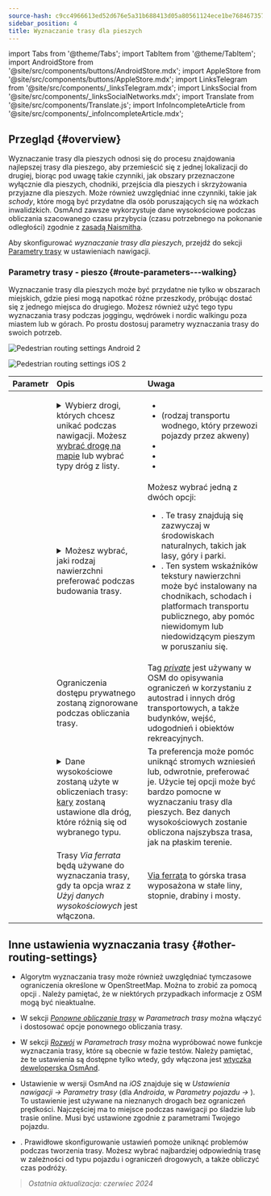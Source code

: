 ```yaml
---
source-hash: c9cc4966613ed52d676e5a31b688413d05a80561124ece1be768467357788ff3
sidebar_position: 4
title: Wyznaczanie trasy dla pieszych
---
```

import Tabs from '@theme/Tabs';
import TabItem from '@theme/TabItem';
import AndroidStore from '@site/src/components/buttons/AndroidStore.mdx';
import AppleStore from '@site/src/components/buttons/AppleStore.mdx';
import LinksTelegram from '@site/src/components/_linksTelegram.mdx';
import LinksSocial from '@site/src/components/_linksSocialNetworks.mdx';
import Translate from '@site/src/components/Translate.js';
import InfoIncompleteArticle from '@site/src/components/_infoIncompleteArticle.mdx';



## Przegląd {#overview}

Wyznaczanie trasy dla pieszych odnosi się do procesu znajdowania najlepszej trasy dla pieszego, aby przemieścić się z jednej lokalizacji do drugiej, biorąc pod uwagę takie czynniki, jak obszary przeznaczone wyłącznie dla pieszych, chodniki, przejścia dla pieszych i skrzyżowania przyjazne dla pieszych. Może również uwzględniać inne czynniki, takie jak *schody*, które mogą być przydatne dla osób poruszających się na wózkach inwalidzkich. OsmAnd zawsze wykorzystuje dane wysokościowe podczas obliczania szacowanego czasu przybycia (czasu potrzebnego na pokonanie odległości) zgodnie z [zasadą Naismitha](https://en.wikipedia.org/wiki/Naismith%27s_rule#Scarf's_equivalence_between_distance_and_climb).

Aby skonfigurować *wyznaczanie trasy dla pieszych*, przejdź do sekcji [Parametry trasy](../guidance/navigation-settings#route-parameters) w ustawieniach nawigacji.

### Parametry trasy - pieszo {#route-parameters---walking}

Wyznaczanie trasy dla pieszych może być przydatne nie tylko w obszarach miejskich, gdzie piesi mogą napotkać różne przeszkody, próbując dostać się z jednego miejsca do drugiego. Możesz również użyć tego typu wyznaczania trasy podczas joggingu, wędrówek i nordic walkingu poza miastem lub w górach. Po prostu dostosuj parametry wyznaczania trasy do swoich potrzeb.

<Tabs groupId="operating-systems" queryString="current-os">

<TabItem value="android" label="Android">

![Pedestrian routing settings Android 2](@site/static/img/navigation/routing/routing_pedestrian_settings_andr_2.png)

</TabItem>

<TabItem value="ios" label="iOS">

![Pedestrian routing settings iOS 2](@site/static/img/navigation/routing/pedestrian_routing_ios.png)

</TabItem>

</Tabs>

| Parametr | Opis | Uwaga |
|:------------|:---------------|:---------------|
| *<Translate android="true" ids="impassable_road"/>* | <details><summary> Wybierz drogi, których chcesz unikać podczas nawigacji. Możesz [wybrać drogę na mapie](../../map/map-context-menu/#avoid-road) lub wybrać typy dróg z listy. </summary>![Avoid roads Android](@site/static/img/navigation/routing/avoid_pedestrian_andr.png) </details> | <ul><li> [<Translate android="true" ids="routing_attr_avoid_unpaved_name"/>](https://wiki.openstreetmap.org/wiki/Key:surface)</li><li>[<Translate android="true" ids="routing_attr_avoid_ferries_name"/>](https://wiki.openstreetmap.org/wiki/Ferries) (rodzaj transportu wodnego, który przewozi pojazdy przez akweny)</li><li>[<Translate android="true" ids="routing_attr_avoid_stairs_name"/>](https://wiki.openstreetmap.org/wiki/Tag:highway%3Dsteps)</li><li>[<Translate android="true" ids="routing_attr_avoid_tunnels_name"/>](https://wiki.openstreetmap.org/wiki/Key:tunnel)</li><li>[<Translate android="true" ids="routing_attr_avoid_motorway_name"/>](https://wiki.openstreetmap.org/wiki/Tag:highway%3Dmotorway)</li></ul>|
| *<Translate android="true" ids="prefer_in_routing_title"/>* | <details><summary> Możesz wybrać, jaki rodzaj nawierzchni preferować podczas budowania trasy. </summary> ![Elevation pedestrian Android](@site/static/img/navigation/routing/prefer_pedestrian_andr.png) </details> | Możesz wybrać jedną z dwóch opcji:<ul><li>[<Translate android="true" ids="routing_attr_prefer_hiking_routes_name"/>](https://wiki.openstreetmap.org/wiki/Hiking#Tagging_ways,_points_and_areas). Te trasy znajdują się zazwyczaj w środowiskach naturalnych, takich jak lasy, góry i parki. </li><li>[<Translate android="true" ids="routing_attr_prefer_tactile_paving_name"/>](https://wiki.openstreetmap.org/wiki/Key:tactile_paving). Ten system wskaźników tekstury nawierzchni może być instalowany na chodnikach, schodach i platformach transportu publicznego, aby pomóc niewidomym lub niedowidzącym pieszym w poruszaniu się. </li></ul> |
| *<Translate android="true" ids="routing_attr_allow_private_name"/>* | Ograniczenia dostępu prywatnego zostaną zignorowane podczas obliczania trasy. | Tag *[private](https://wiki.openstreetmap.org/wiki/Key:access)* jest używany w OSM do opisywania ograniczeń w korzystaniu z autostrad i innych dróg transportowych, a także budynków, wejść, udogodnień i obiektów rekreacyjnych. |
|*<Translate android="true" ids="routing_attr_height_obstacles_name"/>* | <details><summary> Dane wysokościowe zostaną użyte w obliczeniach trasy: [kary](../../../technical/osmand-file-formats/osmand-routing-xml.md#penalties-of-elevation-data) zostaną ustawione dla dróg, które różnią się od wybranego typu. </summary> ![Use elevation data Android](@site/static/img/navigation/routing/pedestrian_elevation_andr.png) </details> | Ta preferencja może pomóc uniknąć stromych wzniesień lub, odwrotnie, preferować je. Użycie tej opcji może być bardzo pomocne w wyznaczaniu trasy dla pieszych. Bez danych wysokościowych zostanie obliczona najszybsza trasa, jak na płaskim terenie. |
|*<Translate android="true" ids="routing_attr_allow_via_ferrata_name"/>*| Trasy *Via ferrata* będą używane do wyznaczania trasy, gdy ta opcja wraz z *Użyj danych wysokościowych* jest włączona. | [Via ferrata](https://wiki.openstreetmap.org/wiki/Tag:highway%3Dvia_ferrata) to górska trasa wyposażona w stałe liny, stopnie, drabiny i mosty. |


## Inne ustawienia wyznaczania trasy {#other-routing-settings}

- Algorytm wyznaczania trasy może również uwzględniać tymczasowe ograniczenia określone w OpenStreetMap. Można to zrobić za pomocą opcji *[<Translate android="true" ids="temporary_conditional_routing"/>](../routing/osmand-routing.md#consider-temporary-limitations)*. Należy pamiętać, że w niektórych przypadkach informacje z OSM mogą być nieaktualne.

- W sekcji *[Ponowne obliczanie trasy](../../navigation/guidance/navigation-settings.md#recalculate-route)* w *Parametrach trasy* można włączyć i dostosować opcje ponownego obliczania trasy.

- W sekcji *[Rozwój](../guidance/navigation-settings.md#development-settings)* w *Parametrach trasy* można wypróbować nowe funkcje wyznaczania trasy, które są obecnie w fazie testów. Należy pamiętać, że te ustawienia są dostępne tylko wtedy, gdy włączona jest [wtyczka deweloperska OsmAnd](../../plugins/development.md).

- Ustawienie *[<Translate ios="true" ids="road_speeds"/>](../guidance/navigation-settings.md#road-speeds)* w wersji OsmAnd na *iOS* znajduje się w *Ustawienia nawigacji → Parametry trasy* (dla *Androida*, w *Parametry pojazdu → [<Translate android="true" ids="default_speed_setting_title"/>](../guidance/navigation-settings.md#default-speed--road-speeds)*). To ustawienie jest używane na nieznanych drogach bez ograniczeń prędkości. Najczęściej ma to miejsce podczas nawigacji po śladzie lub trasie online. Musi być ustawione zgodnie z parametrami Twojego pojazdu.

- *[<Translate ios="true" ids="vehicle_parameters"/>](../guidance/navigation-settings.md#vehicle-parameters)*. Prawidłowe skonfigurowanie ustawień pomoże uniknąć problemów podczas tworzenia trasy. Możesz wybrać najbardziej odpowiednią trasę w zależności od typu pojazdu i ograniczeń drogowych, a także obliczyć czas podróży.

> *Ostatnia aktualizacja: czerwiec 2024*